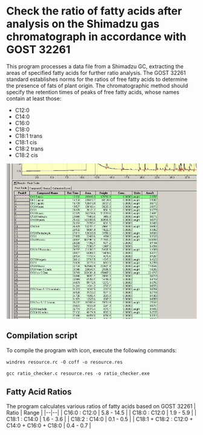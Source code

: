 # Check the ratio of fatty acids after analysis on the Shimadzu gas chromatograph in accordance with GOST 32261

This program processes a data file from a Shimadzu GC, extracting the areas of specified fatty acids for further ratio analysis. The GOST 32261 standard establishes norms for the ratios of free fatty acids to determine the presence of fats of plant origin. The chromatographic method should specify the retention times of peaks of free fatty acids, whose names contain at least those:
- C12:0
- C14:0
- C16:0
- C18:0
- C18:1 trans
- C18:1 cis
- C18:2 trans
- C18:2 cis

![0](images/0.jpg)

## Compilation script

To compile the program with icon, execute the following commands:

```
windres resource.rc -O coff -o resource.res
```
```
gcc ratio_checker.c resource.res -o ratio_checker.exe
```
## Fatty Acid Ratios
The program calculates various ratios of fatty acids based on GOST 32261
| Ratio | Range |
|--|--|
| C16:0 : C12:0 | 5.8 - 14.5 |
| C18:0 : C12:0 | 1.9 - 5.9 |
| C18:1 : C14:0 | 1.6 - 3.6 |
| C18:2 : C14:0 | 0.1 - 0.5 |
| C18:1 + C18:2 : C12:0 + C14:0 + C16:0 + C18:0 | 0.4 - 0.7 |